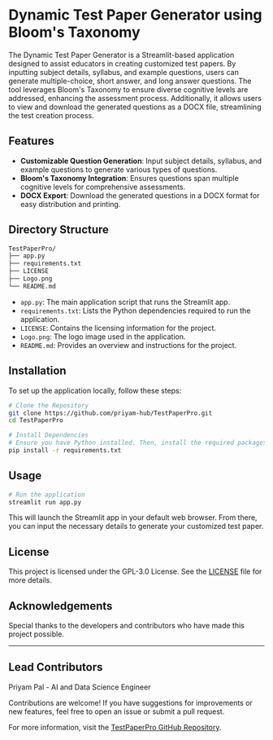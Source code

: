 # Dynamic Test Paper Generator using Bloom's Taxonomy


The Dynamic Test Paper Generator is a Streamlit-based application designed to assist educators in creating customized test papers. By inputting subject details, syllabus, and example questions, users can generate multiple-choice, short answer, and long answer questions. The tool leverages Bloom's Taxonomy to ensure diverse cognitive levels are addressed, enhancing the assessment process. Additionally, it allows users to view and download the generated questions as a DOCX file, streamlining the test creation process.


## Features

- **Customizable Question Generation**: Input subject details, syllabus, and example questions to generate various types of questions.
- **Bloom's Taxonomy Integration**: Ensures questions span multiple cognitive levels for comprehensive assessments.
- **DOCX Export**: Download the generated questions in a DOCX format for easy distribution and printing.


## Directory Structure

```bash
TestPaperPro/
├── app.py
├── requirements.txt
├── LICENSE
├── Logo.png
└── README.md
```

- `app.py`: The main application script that runs the Streamlit app.
- `requirements.txt`: Lists the Python dependencies required to run the application.
- `LICENSE`: Contains the licensing information for the project.
- `Logo.png`: The logo image used in the application.
- `README.md`: Provides an overview and instructions for the project.


## Installation

To set up the application locally, follow these steps:

```bash
# Clone the Repository
git clone https://github.com/priyam-hub/TestPaperPro.git
cd TestPaperPro
```

```bash
# Install Dependencies
# Ensure you have Python installed. Then, install the required packages:
pip install -r requirements.txt
```

## Usage

```bash
# Run the application
streamlit run app.py
```

This will launch the Streamlit app in your default web browser. From there, you can input the necessary details to generate your customized test paper.


## License

This project is licensed under the GPL-3.0 License. See the [LICENSE](https://github.com/priyam-hub/TestPaperPro/blob/main/LICENSE) file for more details.


## Acknowledgements

Special thanks to the developers and contributors who have made this project possible.

---

## Lead Contributors

Priyam Pal - AI and Data Science Engineer

Contributions are welcome! If you have suggestions for improvements or new features, feel free to open an issue or submit a pull request.

For more information, visit the [TestPaperPro GitHub Repository](https://github.com/priyam-hub/TestPaperPro).
